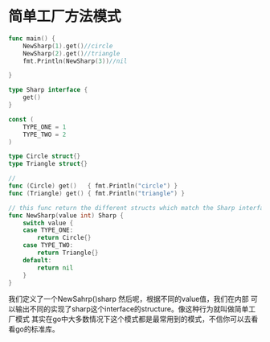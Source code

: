 # 简单工厂方法模式

```go
func main() {
	NewSharp(1).get()//circle
	NewSharp(2).get()//triangle
	fmt.Println(NewSharp(3))//nil

}

type Sharp interface {
	get()
}

const (
	TYPE_ONE = 1
	TYPE_TWO = 2
)

type Circle struct{}
type Triangle struct{}

//
func (Circle) get()   { fmt.Println("circle") }
func (Triangle) get() { fmt.Println("triangle") }

// this func return the different structs which match the Sharp interface.
func NewSharp(value int) Sharp {
	switch value {
	case TYPE_ONE:
		return Circle{}
	case TYPE_TWO:
		return Triangle{}
	default:
		return nil
	}
}

```
我们定义了一个NewSahrp()sharp 然后呢，根据不同的value值，我们在内部
可以输出不同的实现了sharp这个interface的structure。像这种行为就叫做简单工厂模式
其实在go中大多数情况下这个模式都是最常用到的模式，不信你可以去看看go的标准库。
